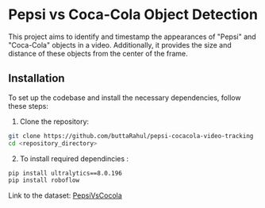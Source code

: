 # Pepsi vs Coca-Cola Object Detection

This project aims to identify and timestamp the appearances of "Pepsi" and "Coca-Cola" objects in a video. Additionally, it provides the size and distance of these objects from the center of the frame.

## Installation

To set up the codebase and install the necessary dependencies, follow these steps:

1. Clone the repository:

```bash
git clone https://github.com/buttaRahul/pepsi-cocacola-video-tracking
cd <repository_directory>
```
2. To install required dependincies :
```bash
pip install ultralytics==8.0.196
pip install roboflow
```
Link to the dataset: [PepsiVsCocola](https://universe.roboflow.com/boycott-brands/cola-vs-pepsi/dataset/1)


